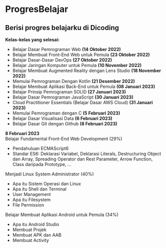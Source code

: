 # ProgresBelajar
Berisi progres belajarku di Dicoding
--

**Kelas-kelas yang selesai:**  
* Belajar Dasar Pemrograman Web **(14 Oktober 2022)**  
* Belajar Membuat Front-End Web untuk Pemula **(23 Oktober 2022)**  
* Belajar Dasar-Dasar DevOps **(27 Oktober 2022)**  
* Belajar Jaringan Komputer untuk Pemula **(10 November 2022)**  
* Belajar Membuat Augmented Reality dengan Lens Studio **(18 November 2022)**  
* Memulai Pemrograman Dengan Kotlin **(21 Desember 2022)**  
* Belajar Membuat Aplikasi Back-End untuk Pemula **(08 Januari 2023)**  
* Belajar Prinsip Pemrograman SOLID **(27 Januari 2023)**  
* Belajar Dasar Pemrograman JavaScript **(30 Januari 2023)**  
* Cloud Practitioner Essentials (Belajar Dasar AWS Cloud) **(31 Januari 2023)**  
* Memulai Pemrograman dengan C **(5 Februari 2023)**  
* Belajar Dasar Visualisasi Data **(6 Februari 2023)**
* Belajar Dasar Git dengan Github **(8 Februari 2023)**

**8 Februari 2023**  
Belajar Fundamental Front-End Web Development (29%)
* Pendahuluan ECMAScript6
* Standar ES6: Deklarasi Variabel, Deklarasi Literals, Destructuring Object dan Array, Spreading Operator dan Rest Parameter, Arrow Function, Class daripada Prototype, ...

Menjadi Linux System Administrator (40%)
* Apa itu Sistem Operasi dan Linux
* Apa itu Shell dan Terminal
* User Management
* Apa itu Filesystem
* File Permission

Belajar Membuat Aplikasi Android untuk Pemula (34%)
* Apa itu Android Studio
* Membuat Projek
* Membuat APK dan AAB
* Membuat Activity
